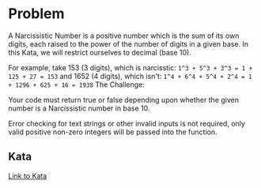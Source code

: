 # Problem
A Narcissistic Number is a positive number which is the sum of its own digits, each raised to the power of the number of digits in a given base. In this Kata, we will restrict ourselves to decimal (base 10).

For example, take 153 (3 digits), which is narcisstic:
    `1^3 + 5^3 + 3^3 = 1 + 125 + 27 = 153`
and 1652 (4 digits), which isn't:
    `1^4 + 6^4 + 5^4 + 2^4 = 1 + 1296 + 625 + 16 = 1938`
The Challenge:

Your code must return true or false depending upon whether the given number is a Narcissistic number in base 10.

Error checking for text strings or other invalid inputs is not required, only valid positive non-zero integers will be passed into the function.

## Kata
[Link to Kata](https://www.codewars.com/kata/5287e858c6b5a9678200083c)